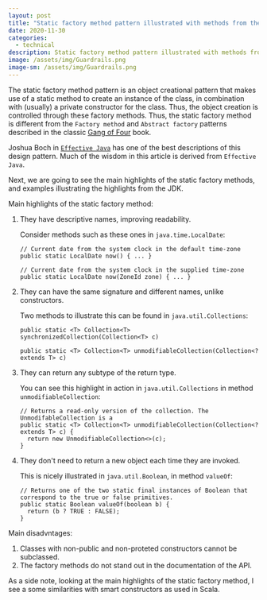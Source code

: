```yaml
---
layout: post
title: "Static factory method pattern illustrated with methods from the JDK"
date: 2020-11-30
categories:
  - technical 
description: Static factory method pattern illustrated with methods from the JDK
image: /assets/img/Guardrails.png
image-sm: /assets/img/Guardrails.png
---
```


The static factory method pattern is an object creational pattern that makes use of a static method to create an instance
of the class, in combination with (usually) a private constructor for the class. Thus, the object creation is controlled
through these factory methods.
Thus, the static factory method is different from the `Factory method` and `Abstract factory` patterns described in the
classic <a target="_blank" href="https://en.wikipedia.org/wiki/Design_Patterns">Gang of Four</a> book.

Joshua Boch in <a target="_blank" href="https://www.goodreads.com/book/show/34927404-effective-java">`Effective Java`</a> has one of the
best descriptions of this design pattern. Much of the wisdom in this article is derived from `Effective Java`.

Next, we are going to see the main highlights of the static factory methods, and examples illustrating the highlights from the JDK.

Main highlights of the static factory method:
1. They have descriptive names, improving readability.

   Consider methods such as these ones in `java.time.LocalDate`:

   ```
   // Current date from the system clock in the default time-zone
   public static LocalDate now() { ... }
   
   // Current date from the system clock in the supplied time-zone
   public static LocalDate now(ZoneId zone) { ... }
   ```
2. They can have the same signature and different names, unlike constructors.

   Two methods to illustrate this can be found in `java.util.Collections`:
   ```
   public static <T> Collection<T> synchronizedCollection(Collection<T> c)

   public static <T> Collection<T> unmodifiableCollection(Collection<? extends T> c) 
   ```
3. They can return any subtype of the return type.

   You can see this highlight in action in `java.util.Collections` in method `unmodifiableCollection`:

   ```
   // Returns a read-only version of the collection. The UnmodifableCollection is a 
   public static <T> Collection<T> unmodifiableCollection(Collection<? extends T> c) {
     return new UnmodifiableCollection<>(c);
   }
   ```
4. They don't need to return a new object each time they are invoked.

   This is nicely illustrated in `java.util.Boolean`, in method `valueOf`:
   ```
   // Returns one of the two static final instances of Boolean that correspond to the true or false primitives. 
   public static Boolean valueOf(boolean b) {
     return (b ? TRUE : FALSE);
   }
   ```

Main disadvntages:
1. Classes with non-public and non-proteted constructors cannot be subclassed.
2. The factory methods do not stand out in the documentation of the API.

As a side note, looking at the main highlights of the static factory method, I see a some similarities with smart constructors
as used in Scala.
